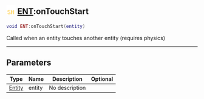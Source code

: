 ## <img src="../../.gitbook/assets/shared.png" width="24" height=24 /> [ENT](https://iaswiki.rawr.dev/readme/ent):onTouchStart

```lua
void ENT:onTouchStart(entity)
```

Called when an entity touches another entity (requires physics)

------
## Parameters

| Type   | Name | Description | Optional |
| ------ | ---- | ----------- | -------: |
| [Entity](https://iaswiki.rawr.dev/readme/entity) | entity | No description |  |

